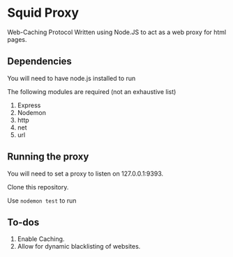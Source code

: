 # Squid Proxy

Web-Caching Protocol Written using Node.JS to act as a web proxy for html pages.

## Dependencies
You will need to have node.js installed to run

The following modules are required (not an exhaustive list)

1.  Express
2.  Nodemon
3.  http
4.  net
5.  url

## Running the proxy

You will need to set a proxy to listen on 127.0.0.1:9393.

Clone this repository.

Use `nodemon test` to run

## To-dos

1.  Enable Caching.
2.  Allow for dynamic blacklisting of websites.
